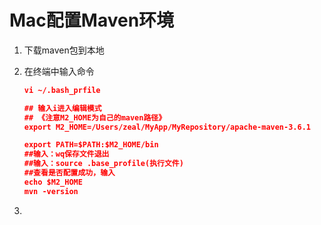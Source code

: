 # Mac配置Maven环境

1. 下载maven包到本地

2. 在终端中输入命令

   ~~~json
   vi ~/.bash_prfile
   
   ## 输入i进入编辑模式
   ## 《注意M2_HOME为自己的maven路径》
   export M2_HOME=/Users/zeal/MyApp/MyRepository/apache-maven-3.6.1
   
   export PATH=$PATH:$M2_HOME/bin
   ##输入：wq保存文件退出
   ##输入：source .base_profile(执行文件)
   ##查看是否配置成功，输入
   echo $M2_HOME
   mvn -version
   ~~~

3. 


